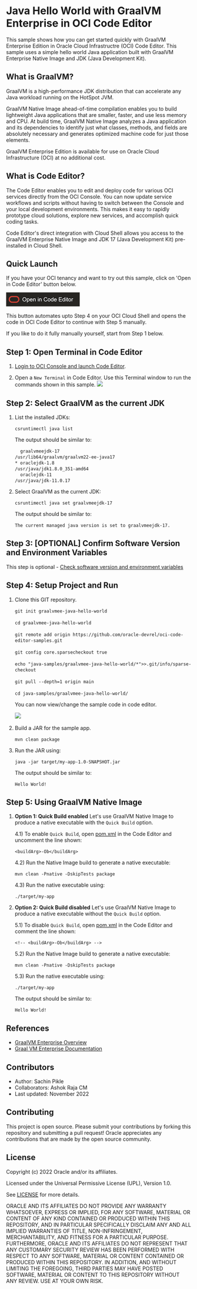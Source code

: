 # Java Hello World with GraalVM Enterprise in OCI Code Editor

This sample shows how you can get started quickly with GraalVM Enterprise Edition in Oracle Cloud Infrastructre (OCI) Code Editor. This sample uses a simple hello world Java application built with GraalVM Enterprise Native Image and JDK (Java Development Kit).

## What is GraalVM?

GraalVM is a high-performance JDK distribution that can accelerate any Java workload running on the HotSpot JVM.

GraalVM Native Image ahead-of-time compilation enables you to build lightweight Java applications that are smaller, faster, and use less memory and CPU. At build time, GraalVM Native Image analyzes a Java application and its dependencies to identify just what classes, methods, and fields are absolutely necessary and generates optimized machine code for just those elements.

GraalVM Enterprise Edition is available for use on Oracle Cloud Infrastructure (OCI) at no additional cost.

## What is Code Editor?

The Code Editor enables you to edit and deploy code for various OCI services directly from the OCI Console. You can now update service workflows and scripts without having to switch between the Console and your local development environments. This makes it easy to rapidly prototype cloud solutions, explore new services, and accomplish quick coding tasks. 

Code Editor's direct integration with Cloud Shell allows you access to the GraalVM Enterprise Native Image and JDK 17 (Java Development Kit) pre-installed in Cloud Shell.

## Quick Launch

If you have your OCI tenancy and want to try out this sample, click on 'Open in Code Editor' button below.

[<img src="https://raw.githubusercontent.com/oracle-devrel/oci-code-editor-samples/main/images/open-in-code-editor.png" />](https://cloud.oracle.com/?region=home&cs_repo_url=https://github.com/oracle-devrel/oci-code-editor-samples.git&cs_open_ce=true&cs_readme_path=README.md&cs_initscript_path=./java-samples/graalvmee-java-hello-world/run-on-cloud-shell.sh)

This button automates upto Step 4 on your OCI Cloud Shell and opens the code in OCI Code Editor to continue with Step 5 manually.

If you like to do it fully manually yourself, start from Step 1 below.

## Step 1: Open Terminal in Code Editor

1. [Login to OCI Console and launch Code Editor](https://cloud.oracle.com/?bdcstate=maximized&codeeditor=true).

2. Open a `New Terminal` in Code Editor. Use this Terminal window to run the commands shown in this sample.
![](./images/oci-ce-terminal.png)


## Step 2: Select GraalVM as the current JDK 

1. List the installed JDKs:

    ```shell
    csruntimectl java list
    ```

    The output should be similar to:

    ```shell
      graalvmeejdk-17                                               /usr/lib64/graalvm/graalvm22-ee-java17
    * oraclejdk-1.8                                                           /usr/java/jdk1.8.0_351-amd64
      oraclejdk-11                                                                   /usr/java/jdk-11.0.17
    ```

2. Select GraalVM as the current JDK:

    ```shell
    csruntimectl java set graalvmeejdk-17
    ```

    The output should be similar to:

    ```shell
    The current managed java version is set to graalvmeejdk-17.
    ```

## Step 3: [OPTIONAL] Confirm Software Version and Environment Variables

This step is optional - [Check software version and environment variables](./README-check-version-env-vars.md)


## Step 4: Setup Project and Run

1. Clone this GIT repository.

    ```shell
    git init graalvmee-java-hello-world
    
    cd graalvmee-java-hello-world
    
    git remote add origin https://github.com/oracle-devrel/oci-code-editor-samples.git
    
    git config core.sparsecheckout true
    
    echo "java-samples/graalvmee-java-hello-world/*">>.git/info/sparse-checkout
    
    git pull --depth=1 origin main
    
    cd java-samples/graalvmee-java-hello-world/
    
    ```

    You can now view/change the sample code in code editor.

    ![](./images/oci-ce-java-code.png)

2. Build a JAR for the sample app.

    ```shell
    mvn clean package
    ```

3. Run the JAR using:

    ```shell
    java -jar target/my-app-1.0-SNAPSHOT.jar
    ```

    The output should be similar to:
    ```
    Hello World!
    ```

## Step 5: Using GraalVM Native Image

1. **Option 1: Quick Build enabled** Let's use GraalVM Native Image to produce a native executable with the `Quick Build` option.

    4.1) To enable `Quick Build`, open [pom.xml](pom.xml) in the Code Editor and uncomment the line shown:

    ```
    <buildArg>-Ob</buildArg>
    ```

    4.2) Run the Native Image build to generate a native executable:

    ```shell
    mvn clean -Pnative -DskipTests package
    ```

    4.3) Run the native executable using:

    ```shell
    ./target/my-app
    ```
    
2. **Option 2: Quick Build disabled** Let's use GraalVM Native Image to produce a native executable without the `Quick Build` option.
    
    5.1) To disable `Quick Build`, open [pom.xml](pom.xml) in the Code Editor and comment the line shown:  

    ```
    <!-- <buildArg>-Ob</buildArg> -->
    ```

    5.2) Run the Native Image build to generate a native executable:

    ```shell
    mvn clean -Pnative -DskipTests package
    ```

    5.3) Run the native executable using:

    ```shell
    ./target/my-app
    ```

    The output should be similar to:
    ```
    Hello World!
    ```

## References
* [GraalVM Enterprise Overview](https://www.oracle.com/in/java/graalvm/)
* [Graal VM Enterprise Documentation](https://docs.oracle.com/en/graalvm/enterprise/22/index.html)

## Contributors
* Author: Sachin Pikle
* Collaborators: Ashok Raja CM
* Last updated: November 2022

## Contributing
This project is open source.  Please submit your contributions by forking this repository and submitting a pull request!  Oracle appreciates any contributions that are made by the open source community.

## License
Copyright (c) 2022 Oracle and/or its affiliates.

Licensed under the Universal Permissive License (UPL), Version 1.0.

See [LICENSE](../LICENSE) for more details.

ORACLE AND ITS AFFILIATES DO NOT PROVIDE ANY WARRANTY WHATSOEVER, EXPRESS OR IMPLIED, FOR ANY SOFTWARE, MATERIAL OR CONTENT OF ANY KIND CONTAINED OR PRODUCED WITHIN THIS REPOSITORY, AND IN PARTICULAR SPECIFICALLY DISCLAIM ANY AND ALL IMPLIED WARRANTIES OF TITLE, NON-INFRINGEMENT, MERCHANTABILITY, AND FITNESS FOR A PARTICULAR PURPOSE.  FURTHERMORE, ORACLE AND ITS AFFILIATES DO NOT REPRESENT THAT ANY CUSTOMARY SECURITY REVIEW HAS BEEN PERFORMED WITH RESPECT TO ANY SOFTWARE, MATERIAL OR CONTENT CONTAINED OR PRODUCED WITHIN THIS REPOSITORY. IN ADDITION, AND WITHOUT LIMITING THE FOREGOING, THIRD PARTIES MAY HAVE POSTED SOFTWARE, MATERIAL OR CONTENT TO THIS REPOSITORY WITHOUT ANY REVIEW. USE AT YOUR OWN RISK. 
